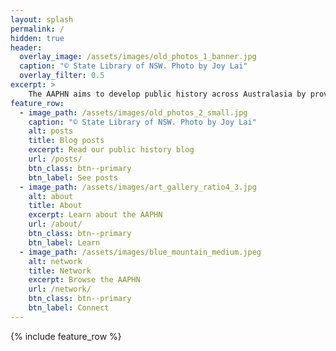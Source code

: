 ```yaml
---
layout: splash
permalink: /
hidden: true
header:
  overlay_image: /assets/images/old_photos_1_banner.jpg
  caption: "© State Library of NSW. Photo by Joy Lai"
  overlay_filter: 0.5
excerpt: >
    The AAPHN aims to develop public history across Australasia by providing a means of networking, communication and knowledge sharing for individuals and organisations who practice public and applied history.
feature_row:
  - image_path: /assets/images/old_photos_2_small.jpg
    caption: "© State Library of NSW. Photo by Joy Lai"
    alt: posts
    title: Blog posts
    excerpt: Read our public history blog
    url: /posts/
    btn_class: btn--primary
    btn_label: See posts
  - image_path: /assets/images/art_gallery_ratio4_3.jpg
    alt: about
    title: About
    excerpt: Learn about the AAPHN
    url: /about/
    btn_class: btn--primary
    btn_label: Learn
  - image_path: /assets/images/blue_mountain_medium.jpeg
    alt: network
    title: Network
    excerpt: Browse the AAPHN
    url: /network/
    btn_class: btn--primary
    btn_label: Connect    
---
```


{% include feature_row %}
